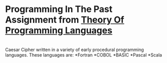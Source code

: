 # Programming In The Past <br/>Assignment from [Theory Of Programming Languages](http://www.labouseur.com/courses/tpl/)

<br/>
Caesar Cipher written in a variety of early procedural programming languages.
These languages are:
*Fortran
*COBOL
*BASIC
*Pascal
*Scala
